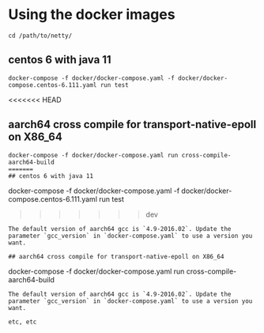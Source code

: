 # Using the docker images

```
cd /path/to/netty/
```

## centos 6 with java 11

```
docker-compose -f docker/docker-compose.yaml -f docker/docker-compose.centos-6.111.yaml run test
```

<<<<<<< HEAD
## aarch64 cross compile for transport-native-epoll on X86_64

```
docker-compose -f docker/docker-compose.yaml run cross-compile-aarch64-build
=======
## centos 6 with java 11

```
docker-compose -f docker/docker-compose.yaml -f docker/docker-compose.centos-6.111.yaml run test
>>>>>>> dev
```
The default version of aarch64 gcc is `4.9-2016.02`. Update the parameter `gcc_version` in `docker-compose.yaml` to use a version you want.

## aarch64 cross compile for transport-native-epoll on X86_64

```
docker-compose -f docker/docker-compose.yaml run cross-compile-aarch64-build
```
The default version of aarch64 gcc is `4.9-2016.02`. Update the parameter `gcc_version` in `docker-compose.yaml` to use a version you want.

etc, etc
